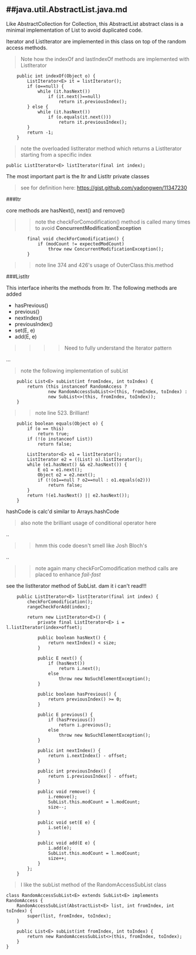 ##java.util.AbstractList.java.md
----------

Like AbstractCollection for Collection, this AbstractList abstract class is a
minimal implementation of List to avoid duplicated code.

Iterator and ListIterator are implemented in this class on top of the random
access methods.

> Note how the indexOf and lastIndexOf methods are implemented with ListIterator

```
    public int indexOf(Object o) {
        ListIterator<E> it = listIterator();
        if (o==null) {
            while (it.hasNext())
                if (it.next()==null)
                    return it.previousIndex();
        } else {
            while (it.hasNext())
                if (o.equals(it.next()))
                    return it.previousIndex();
        }
        return -1;
    }
```

> note the overloaded listIterator method which returns a ListIterator starting
from a specific index

```
public ListIterator<E> listIterator(final int index);
```

The most important part is the Itr and ListItr private classes

> see for definition here: https://gist.github.com/yadongwen/11347230

###Itr

core methods are hasNext(), next() and remove()

>> note the checkForComodification() method is called many times to avoid
**ConcurrentModificationException**

```
        final void checkForComodification() {
            if (modCount != expectedModCount)
                throw new ConcurrentModificationException();
        }
```

>> note line 374 and 426's usage of OuterClass.this.method


###ListItr

This interface inherits the methods from Itr. The following methods are added

- hasPrevious()
- previous()
- nextIndex()
- previousIndex()
- set(E, e)
- add(E, e)

>>>>Need to fully understand the Iterator pattern

...

> note the following implementation of subList

```
    public List<E> subList(int fromIndex, int toIndex) {
        return (this instanceof RandomAccess ?
                new RandomAccessSubList<>(this, fromIndex, toIndex) :
                new SubList<>(this, fromIndex, toIndex));
    }
```

>> note line 523. Brilliant!

```
    public boolean equals(Object o) {
        if (o == this)
            return true;
        if (!(o instanceof List))
            return false;

        ListIterator<E> e1 = listIterator();
        ListIterator e2 = ((List) o).listIterator();
        while (e1.hasNext() && e2.hasNext()) {
            E o1 = e1.next();
            Object o2 = e2.next();
            if (!(o1==null ? o2==null : o1.equals(o2)))
                return false;
        }
        return !(e1.hasNext() || e2.hasNext());
    }
```

hashCode is calc'd similar to Arrays.hashCode

> also note the brilliant usage of conditional operator here

..

>> hmm this code doesn't smell like Josh Bloch's

..

>> note again many checkForComodification method calls are placed
to enhance *fail-fast*

see the listIterator method of SubList. dam it i can't read!!!

```
    public ListIterator<E> listIterator(final int index) {
        checkForComodification();
        rangeCheckForAdd(index);

        return new ListIterator<E>() {
            private final ListIterator<E> i = l.listIterator(index+offset);

            public boolean hasNext() {
                return nextIndex() < size;
            }

            public E next() {
                if (hasNext())
                    return i.next();
                else
                    throw new NoSuchElementException();
            }

            public boolean hasPrevious() {
                return previousIndex() >= 0;
            }

            public E previous() {
                if (hasPrevious())
                    return i.previous();
                else
                    throw new NoSuchElementException();
            }

            public int nextIndex() {
                return i.nextIndex() - offset;
            }

            public int previousIndex() {
                return i.previousIndex() - offset;
            }

            public void remove() {
                i.remove();
                SubList.this.modCount = l.modCount;
                size--;
            }

            public void set(E e) {
                i.set(e);
            }

            public void add(E e) {
                i.add(e);
                SubList.this.modCount = l.modCount;
                size++;
            }
        };
    }
```

> I like the subList method of the RandomAccessSubList class

```
class RandomAccessSubList<E> extends SubList<E> implements RandomAccess {
    RandomAccessSubList(AbstractList<E> list, int fromIndex, int toIndex) {
        super(list, fromIndex, toIndex);
    }

    public List<E> subList(int fromIndex, int toIndex) {
        return new RandomAccessSubList<>(this, fromIndex, toIndex);
    }
}
```

